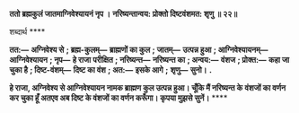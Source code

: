 **ततो ब्रह्मकुलं जातमाग्निवेश्यायनं नृप ।** **नरिष्यन्तान्वय: प्रोक्तो दिष्टवंशमत: शृणु ॥ २२॥** 

शब्दार्थ **** 

**तत:—** **अग्निवेश्य से** **; ब्रह्म-कुलम्—** **ब्राह्मणों का कुल** **; जातम्—** **उत्पन्न हुआ** **; आग्निवेश्यायनम्—** **आग्निवेश्यायन** **; नृप—** **हे राजा** **परीक्षित** **; नरिष्यन्त—** **नरिष्यन्त का** **; अन्वय:—** **वंशज** **; प्रोक्त:—** **कहा जा चुका है** **; दिष्ट-वंशम्—** **दिष्ट का वंश** **; अत:—** **इसके आगे** **;** **शृणु—** **सुनो।** **.** 

**हे राजा, अग्निवेश्य से आग्निवेश्यायन नामक ब्राह्मण कुल उत्पन्न हुआ। चूँकि मैं नरिष्यन्त के** **वंशजों का वर्णन कर चुका हूँ अतएव अब दिष्ट के वंशजों का वर्णन करूँगा। कृपया मुझसे सुनें।** **** 
